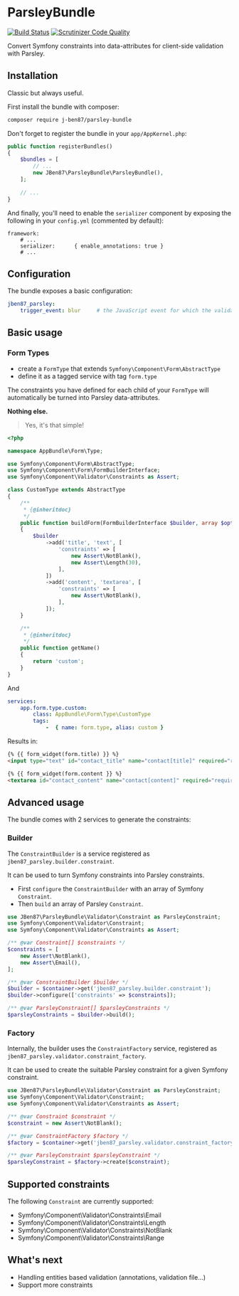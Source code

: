 # ParsleyBundle

[![Build Status](https://travis-ci.org/J-Ben87/ParsleyBundle.svg?branch=master)](https://travis-ci.org/J-Ben87/ParsleyBundle)
[![Scrutinizer Code Quality](https://scrutinizer-ci.com/g/J-Ben87/ParsleyBundle/badges/quality-score.png?b=master)](https://scrutinizer-ci.com/g/J-Ben87/ParsleyBundle/?branch=master)

Convert Symfony constraints into data-attributes for client-side validation with Parsley.

## Installation

Classic but always useful.

First install the bundle with composer:

```bash
composer require j-ben87/parsley-bundle
```

Don't forget to register the bundle in your `app/AppKernel.php`:

```php
public function registerBundles()
{
    $bundles = [
        // ...
        new JBen87\ParsleyBundle\ParsleyBundle(),
    ];
    
    // ...
}
```

And finally, you'll need to enable the `serializer` component by exposing the following in your `config.yml` (commented by default):

```
framework:
    # ...
    serializer:      { enable_annotations: true }
    # ...
```

## Configuration

The bundle exposes a basic configuration:

```yml
jben87_parsley:
    trigger_event: blur     # the JavaScript event for which the validation is to be triggered relative to the selected input
```

## Basic usage

### Form Types

- create a `FormType` that extends `Symfony\Component\Form\AbstractType`
- define it as a tagged service with tag `form.type`

The constraints you have defined for each child of your `FormType` will automatically be turned into Parsley data-attributes.

**Nothing else.** 

> Yes, it's that simple!

```php
<?php

namespace AppBundle\Form\Type;

use Symfony\Component\Form\AbstractType;
use Symfony\Component\Form\FormBuilderInterface;
use Symfony\Component\Validator\Constraints as Assert;

class CustomType extends AbstractType
{
    /**
     * {@inheritdoc}
     */
    public function buildForm(FormBuilderInterface $builder, array $options)
    {
        $builder
            ->add('title', 'text', [
                'constraints' => [
                    new Assert\NotBlank(),
                    new Assert\Length(30),
                ],
            ])
            ->add('content', 'textarea', [
                'constraints' => [
                    new Assert\NotBlank(),
                ],
            ]);
    }

    /**
     * {@inheritdoc}
     */
    public function getName()
    {
        return 'custom';
    }
}
```

And

```yml
services:
    app.form.type.custom:
        class: AppBundle\Form\Type\CustomType
        tags:
            -  { name: form.type, alias: custom }
```

Results in:

```html
{% {{ form_widget(form.title) }} %}
<input type="text" id="contact_title" name="contact[title]" required="required" data-parsley-trigger="blur" data-parsley-required="true" data-parsley-required-message="This value should not be blank." data-parsley-length="[30, 30]" data-parsley-length-message="This value should have exactly {{ limit }} character.|This value should have exactly {{ limit }} characters." data-parsley-id="4" class="parsley-error">

{% {{ form_widget(form.content }} %}
<textarea id="contact_content" name="contact[content]" required="required" data-parsley-trigger="blur" data-parsley-required="true" data-parsley-required-message="This value should not be blank." data-parsley-id="6" class="parsley-error"></textarea>
```

## Advanced usage

The bundle comes with 2 services to generate the constraints:

### Builder

The `ConstraintBuilder` is a service registered as `jben87_parsley.builder.constraint`.

It can be used to turn Symfony constraints into Parsley constraints.

- First `configure` the `ConstraintBuilder` with an array of Symfony `Constraint`.
- Then `build` an array of Parsley `Constraint`.

```php
use JBen87\ParsleyBundle\Validator\Constraint as ParsleyConstraint;
use Symfony\Component\Validator\Constraint;
use Symfony\Component\Validator\Constraints as Assert;

/** @var Constraint[] $constraints */
$constraints = [
    new Assert\NotBlank(),
    new Assert\Email(),
];

/** @var ConstraintBuilder $builder */
$builder = $container->get('jben87_parsley.builder.constraint');
$builder->configure(['constraints' => $constraints]);

/** @var ParsleyConstraint[] $parsleyConstraints */
$parsleyConstraints = $builder->build();
```

### Factory

Internally, the builder uses the `ConstraintFactory` service, registered as `jben87_parsley.validator.constraint_factory`.

It can be used to create the suitable Parsley constraint for a given Symfony constraint.

```php
use JBen87\ParsleyBundle\Validator\Constraint as ParsleyConstraint;
use Symfony\Component\Validator\Constraint;
use Symfony\Component\Validator\Constraints as Assert;

/** @var Constraint $constraint */
$constraint = new Assert\NotBlank();

/** @var ConstraintFactory $factory */
$factory = $container->get('jben87_parsley.validator.constraint_factory');

/** @var ParsleyConstraint $parsleyConstraint */
$parsleyConstraint = $factory->create($constraint);
```

## Supported constraints

The following `Constraint` are currently supported:

- Symfony\Component\Validator\Constraints\Email
- Symfony\Component\Validator\Constraints\Length
- Symfony\Component\Validator\Constraints\NotBlank
- Symfony\Component\Validator\Constraints\Range

## What's next

- Handling entities based validation (annotations, validation file...)
- Support more constraints
